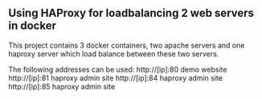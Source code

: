 ## Using HAProxy for loadbalancing 2 web servers in docker

This project contains 3 docker containers, two apache servers and one haproxy server which load balance between these two servers.

The following addresses can be used:
http://[ip]:80     demo website
http://[ip]:81     haproxy admin site
http://[ip]:84     haproxy admin site
http://[ip]:85     haproxy admin site
